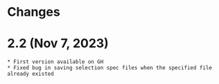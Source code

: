# Changes

# 2.2 (Nov 7, 2023)
    * First version available on GH
    * Fixed bug in saving selection spec files when the specified file already existed
